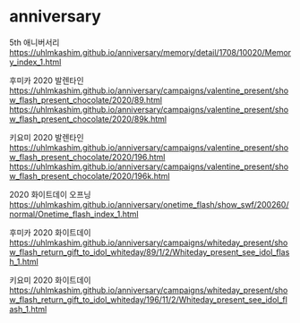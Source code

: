 # anniversary
5th 애니버서리<br>https://uhlmkashim.github.io/anniversary/memory/detail/1708/10020/Memory_index_1.html

후미카 2020 발렌타인<br>https://uhlmkashim.github.io/anniversary/campaigns/valentine_present/show_flash_present_chocolate/2020/89.html<br>https://uhlmkashim.github.io/anniversary/campaigns/valentine_present/show_flash_present_chocolate/2020/89k.html

키요미 2020 발렌타인<br>https://uhlmkashim.github.io/anniversary/campaigns/valentine_present/show_flash_present_chocolate/2020/196.html<br>https://uhlmkashim.github.io/anniversary/campaigns/valentine_present/show_flash_present_chocolate/2020/196k.html

2020 화이트데이 오프닝
https://uhlmkashim.github.io/anniversary/onetime_flash/show_swf/200260/normal/Onetime_flash_index_1.html

후미카 2020 화이트데이
https://uhlmkashim.github.io/anniversary/campaigns/whiteday_present/show_flash_return_gift_to_idol_whiteday/89/1/2/Whiteday_present_see_idol_flash_1.html

키요미 2020 화이트데이
https://uhlmkashim.github.io/anniversary/campaigns/whiteday_present/show_flash_return_gift_to_idol_whiteday/196/11/2/Whiteday_present_see_idol_flash_1.html
